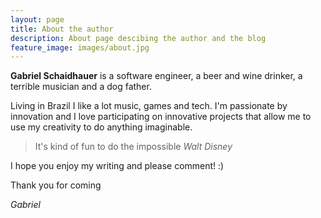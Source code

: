 ```yaml
---
layout: page
title: About the author
description: About page descibing the author and the blog
feature_image: images/about.jpg
---
```


**Gabriel Schaidhauer** is a software engineer, a beer and wine drinker, a terrible musician and a dog father.

Living in Brazil I like a lot music, games and tech. I'm passionate by innovation and I love participating on innovative projects that allow me to use my creativity to do anything imaginable.

>It's kind of fun to do the impossible <cite>Walt Disney</cite>

I hope you enjoy my writing and please comment! :)

Thank you for coming

*Gabriel*

